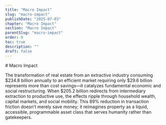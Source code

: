 ```yaml
---
title: "Macro Impact"
slug: "macro-impact"
publishDate: "2025-07-03"
chapter: "Macro Impact"
section: "Macro Impact"
parentSlug: "macro-impact"
order: 0
toc: true
description: ""
draft: false
---
```


\# Macro Impact

The transformation of real estate from an extractive industry consuming
$234.8 billion annually to an efficient market requiring only $29.6
billion represents more than cost savings—it catalyzes fundamental
economic and social restructuring. When $205.2 billion redirects from
intermediary extraction to productive use, the effects ripple through
household wealth, capital markets, and social mobility. This 89%
reduction in transaction friction doesn’t merely save money; it
reimagines property as a liquid, accessible, programmable asset class
that serves humanity rather than gatekeepers.
